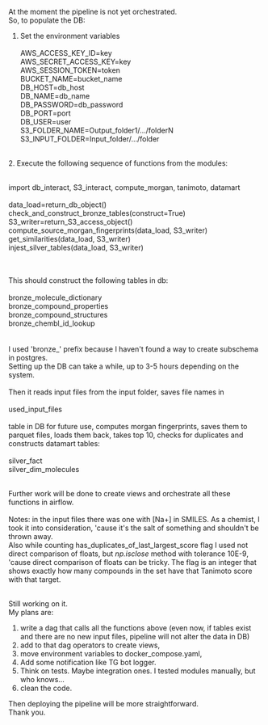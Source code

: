 At the moment the pipeline is not yet orchestrated.<br>
So, to populate the DB:<br>
1. Set the environment variables<br><br>
AWS_ACCESS_KEY_ID=key<br>
AWS_SECRET_ACCESS_KEY=key<br>
AWS_SESSION_TOKEN=token<br>
BUCKET_NAME=bucket_name<br>
DB_HOST=db_host<br>
DB_NAME=db_name<br>
DB_PASSWORD=db_password<br>
DB_PORT=port<br>
DB_USER=user<br>
S3_FOLDER_NAME=Output_folder1/.../folderN<br>
S3_INPUT_FOLDER=Input_folder/.../folder<br>
<br>
2. Execute the following sequence of functions from the modules:
<br><br>

import db_interact, S3_interact, compute_morgan, tanimoto, datamart
<br><br>
data_load=return_db_object()<br>
check_and_construct_bronze_tables(construct=True)<br>
S3_writer=return_S3_access_object()<br>
compute_source_morgan_fingerprints(data_load, S3_writer)<br>
get_similarities(data_load, S3_writer)<br>
injest_silver_tables(data_load, S3_writer)<br><br><br>

This should construct the following tables in db:<br><br>
bronze_molecule_dictionary<br>
bronze_compound_properties<br>
bronze_compound_structures<br>
bronze_chembl_id_lookup<br>
<br><br>
I used 'bronze_' prefix because I haven't found a way to create subschema in postgres.<br>
Setting up the DB can take a while, up to 3-5 hours depending on the system.<br><br>
Then it reads input files from the input folder, saves file names in <br><br>
used_input_files<br><br>
table in DB for future use, computes morgan fingerprints, saves them to parquet files, loads them back, takes top 10, checks for duplicates and constructs datamart tables:<br><br>
silver_fact<br>
silver_dim_molecules<br><br>

Further work will be done to create views and orchestrate all these functions in airflow.
<br><br>
Notes:
in the input files there was one with [Na+] in SMILES. As a chemist, I took it into consideration, 'cause it's the salt of something and shouldn't be thrown away.<br>
Also while counting has_duplicates_of_last_largest_score flag I used not direct comparison of floats, but <i>np.isclose</i> method with tolerance 10E-9, 'cause direct comparison of floats can be tricky. The flag is an integer that shows exactly how many compounds in the set have that Tanimoto score with that target.<br><br>

Still working on it.<br>
My plans are: <br>
1. write a dag that calls all the functions above (even now, if tables exist and there are no new input files, pipeline will not alter the data in DB)<br>
2. add to that dag operators to create views, <br>
3. move environment variables to docker_compose.yaml,<br>
4. Add some notification like TG bot logger.<br>
5. Think on tests. Maybe integration ones. I tested modules manually, but who knows...<br>
6. clean the code.<br>

Then deploying the pipeline will be more straightforward.<br>
Thank you.